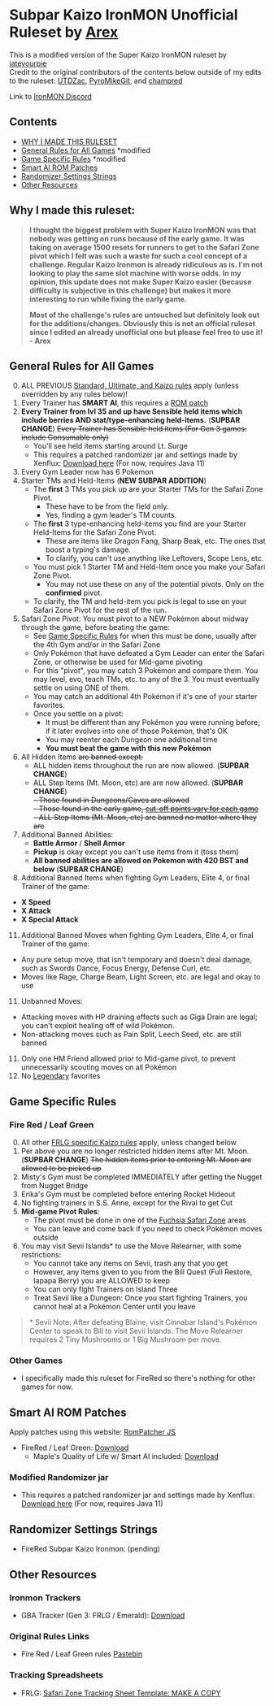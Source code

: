 # Subpar Kaizo IronMON Unofficial Ruleset by [Arex](https://twitch.tv/Arex)

This is a modified version of the Super Kaizo IronMON ruleset by [iateyourpie](https://twitch.tv/iateyourpie)  
 Credit to the original contributors of the contents below outside of my edits to the ruleset: [UTDZac](https://github.com/UTDZac), [PyroMikeGit](https://github.com/PyroMikeGit), and [champred](https://github.com/champred)  
  
 Link to [IronMON Discord](https://discord.com/invite/jFPYsZAhjX)

## Contents
- [WHY I MADE THIS RULESET](#why-i-made-this-ruleset)
- [General Rules for All Games](#general-rules-for-all-games) *modified
- [Game Specific Rules](#game-specific-rules) *modified
- [Smart AI ROM Patches](#smart-ai-rom-patches)
- [Randomizer Settings Strings](#randomizer-settings-strings)
- [Other Resources](#other-resources)

## Why I made this ruleset:

> **I thought the biggest problem with Super Kaizo IronMON was that nobody was getting on runs because of the early game. It was taking on average 1500 resets for runners to get to the Safari Zone pivot which I felt was such a waste for such a cool concept of a challenge. Regular Kaizo Ironmon is already ridiculous as is. I'm not looking to play the same slot machine with worse odds. In my opinion, this update does not make Super Kaizo easier (because difficulty is subjective in this challenge) but makes it more interesting to run while fixing the early game.**
> 
> **Most of the challenge's rules are untouched but definitely look out for the additions/changes. Obviously this is not an official ruleset since I edited an already unofficial one but please feel free to use it! - Arex**

## General Rules for All Games

0. ALL PREVIOUS [Standard, Ultimate, and Kaizo rules](https://gist.github.com/valiant-code/adb18d248fa0fae7da6b639e2ee8f9c1) apply (unless overridden by any rules below)!
1. Every Trainer has **SMART AI**, this requires a [ROM patch](#smart-ai-rom-patches)
2. **Every Trainer from lvl 35 and up have Sensible held items which include berries AND stat/type-enhancing held-items.** (**SUPBAR CHANGE**) ~~Every Trainer has Sensible held items (For Gen 3 games: include Consumable only)~~ 
   - You'll see held items starting around Lt. Surge
   - This requires a patched randomizer jar and settings made by Xenflux: [Download here](https://github.com/arexbold/SubparKaizoIronMON/releases/tag/v1) (For now, requires Java 11)
4. Every Gym Leader now has 6 Pokemon
5. Starter TMs and Held-Items (**NEW SUBPAR ADDITION**)
   - The **first** 3 TMs you pick up are your Starter TMs for the Safari Zone Pivot.
      - These have to be from the field only.
      - Yes, finding a gym leader's TM counts.
   - The **first** 3 type-enhancing held-items you find are your Starter Held-Items for the Safari Zone Pivot.
      - These are items like Dragon Fang, Sharp Beak, etc. The ones that boost a typing's damage.
      - To clarify, you can't use anything like Leftovers, Scope Lens, etc.
   - You must pick 1 Starter TM and Held-Item once you make your Safari Zone Pivot.
      - You may not use these on any of the potential pivots. Only on the **confirmed** pivot.
   - To clarify, the TM and held-item you pick is legal to use on your Safari Zone Pivot for the rest of the run.
6. Safari Zone Pivot: You must pivot to a NEW Pokémon about midway through the game, before beating the game:
   - See [Game Specific Rules](#game-specific-rules) for when this must be done, usually after the 4th Gym and/or in the Safari Zone
   - Only Pokémon that have defeated a Gym Leader can enter the Safari Zone, or otherwise be used for Mid-game pivoting
   - For this "pivot", you may catch 3 Pokémon and compare them. You may level, evo, teach TMs, etc. to any of the 3. You must eventually settle on using ONE of them.
   - You may catch an additional 4th Pokémon if it's one of your starter favorites.
   - Once you settle on a pivot:
      - It must be different than any Pokémon you were running before; if it later evolves into one of those Pokémon, that's OK
      - You may reenter each Dungeon one additional time
      - **You must beat the game with this new Pokémon**
7. All Hidden Items ~~are banned except:~~
   - ALL hidden items throughout the run are now allowed. (**SUPBAR CHANGE**)
   - ALL Step Items (Mt. Moon, etc) are are now allowed. (**SUPBAR CHANGE**)  
 ~~- Those found in Dungeons/Caves are allowed~~  
 ~~- Those found in the early game, [cut-off points vary for each game](#game-specific-rules)~~  
 ~~- ALL Step Items (Mt. Moon, etc) are banned no matter where they are~~  
9. Additional Banned Abilities:
   - **Battle Armor** / **Shell Armor**
   - **Pickup** is okay except you can't use items from it (toss them)
   - **All banned abilities are allowed on Pokemon with 420 BST and below** (**SUPBAR CHANGE**)
10. Additional Banned Items when fighting Gym Leaders, Elite 4, or final Trainer of the game:
   - **X Speed**
   - **X Attack**
   - **X Special Attack**
11. Additional Banned Moves when fighting Gym Leaders, Elite 4, or final Trainer of the game:
   - Any pure setup move, that isn't temporary and doesn't deal damage, such as Swords Dance, Focus Energy, Defense Curl, etc.
   - Moves like Rage, Charge Beam, Light Screen, etc. are legal and okay to use
11. Unbanned Moves:
   - Attacking moves with HP draining effects such as Giga Drain are legal; you can't exploit healing off of wild Pokémon.
   - Non-attacking moves such as Pain Split, Leech Seed, etc. are still banned
11. Only one HM Friend allowed prior to Mid-game pivot, to prevent unnecessarily scouting moves on all Pokémon
12. No [Legendary](https://www.serebii.net/pokemon/legendary.shtml) favorites

## Game Specific Rules

### Fire Red / Leaf Green

0. All other [FRLG specific Kaizo rules](https://gist.github.com/UTDZac/a147c497424dfbd537d8c4b0c22b5621#fire-red--leaf-green) apply, unless changed below
1. Per above you are no longer restricted hidden items after Mt. Moon. (**SUPBAR CHANGE**) ~~The hidden items prior to entering Mt. Moon are allowed to be picked up~~
2. Misty's Gym must be completed IMMEDIATELY after getting the Nugget from Nugget Bridge
3. Erika's Gym must be completed before entering Rocket Hideout
4. No fighting trainers in S.S. Anne, except for the Rival to get Cut
5. **Mid-game Pivot Rules**:
   - The pivot must be done in one of the [Fuchsia Safari Zone](https://bulbapedia.bulbagarden.net/wiki/Kanto_Safari_Zone) areas
   - You can leave and come back if you need to check Pokémon moves outside
6. You may visit Sevii Islands\* to use the Move Relearner, with some restrictions:
   - You cannot take any items on Sevii, trash any that you get
   - However, any items given to you from the Bill Quest (Full Restore, Iapapa Berry) you are ALLOWED to keep
   - You can only fight Trainers on Island Three
   - Treat Sevii like a Dungeon: Once you start fighting Trainers, you cannot heal at a Pokémon Center until you leave

> \* Sevii Note: After defeating Blaine, visit Cinnabar Island's Pokémon Center to speak to Bill to visit Sevii Islands. The Move Relearner requires 2 Tiny Mushrooms or 1 Big Mushroom per move.

### Other Games

- I specifically made this ruleset for FireRed so there's nothing for other games for now.

## Smart AI ROM Patches

Apply patches using this website: [RomPatcher JS](https://www.marcrobledo.com/RomPatcher.js/)

- FireRed / Leaf Green: [Download](https://github.com/tom-overton/pokefirered/releases/tag/smart-ai-v2)
   - Maple's Quality of Life w/ Smart AI included: [Download](https://github.com/DrMaple/Faster-FireRed-Super-Kaizo/releases/latest)

### Modified Randomizer jar
- This requires a patched randomizer jar and settings made by Xenflux: [Download here](https://github.com/arexbold/SubparKaizoIronMON/releases/tag/v1) (For now, requires Java 11)

## Randomizer Settings Strings

- FireRed Subpar Kaizo Ironmon: (pending)

## Other Resources

### Ironmon Trackers

- GBA Tracker (Gen 3: FRLG / Emerald): [Download](https://github.com/besteon/Ironmon-Tracker/releases/latest)

### Original Rules Links

- Fire Red / Leaf Green rules [Pastebin](https://pastebin.com/nWAXrPEE)

### Tracking Spreadsheets

- FRLG: [Safari Zone Tracking Sheet Template: MAKE A COPY](https://docs.google.com/spreadsheets/d/1EB4Y5xmKmbUu9lzz9BTR0sJpp0wfUtNM4rF60aOtHtU)
